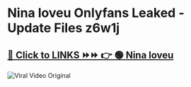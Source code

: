 
 # Nina loveu Onlyfans Leaked - Update Files z6w1j

## <h2><a href="https://clipsfans.com/Nina_loveu&ref=git">🔗 Click to LINKS ⏩⏩ 👉 🟢 Nina loveu </a></h2>

<a href="https://clipsfans.com/Nina_loveu&ref=git" rel="nofollow" data-target="animated-image.originalLink"><img src="https://i.ibb.co.com/xMMVF88/686577567.gif" alt="Viral Video Original" style="max-width: 100%; display: inline-block;" data-target="animated-image.originalImage"></a>

